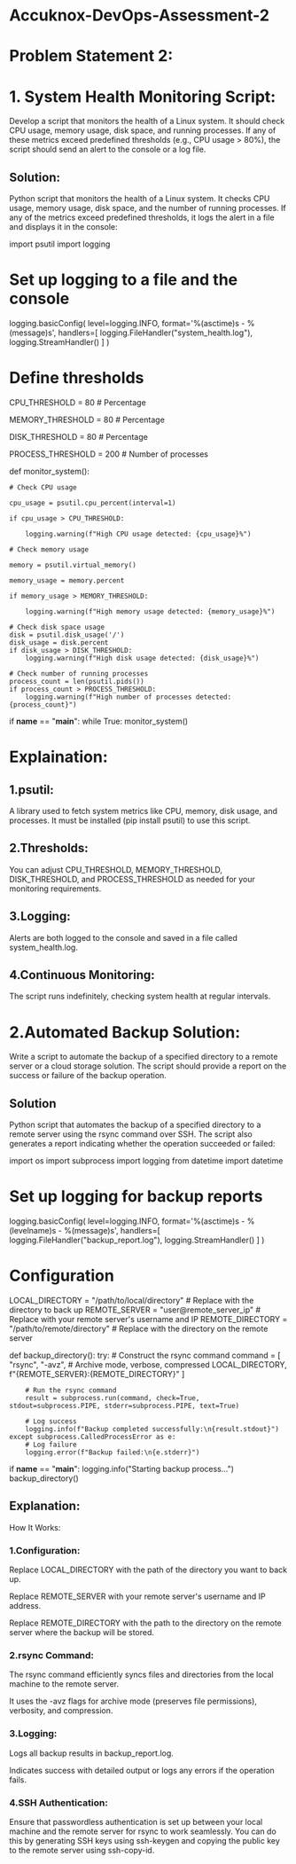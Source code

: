 # Accuknox-DevOps-Assessment-2

# Problem Statement 2: 

# 1. System Health Monitoring Script: 
Develop a script that monitors the health of a Linux system. It should check CPU usage, memory usage, disk space, and running processes. If any of these metrics exceed predefined thresholds (e.g., CPU usage > 80%), the script should send an alert to the console or a log file.

## Solution:
Python script that monitors the health of a Linux system. It checks CPU usage, memory usage, disk space, and the number of running processes. If any of the metrics exceed predefined thresholds, it logs the alert in a file and displays it in the console:

import psutil
import logging

# Set up logging to a file and the console
logging.basicConfig(
    level=logging.INFO,
    format='%(asctime)s - %(message)s',
    handlers=[
        logging.FileHandler("system_health.log"),
        logging.StreamHandler()
    ]
)

# Define thresholds
CPU_THRESHOLD = 80  # Percentage

MEMORY_THRESHOLD = 80  # Percentage

DISK_THRESHOLD = 80  # Percentage

PROCESS_THRESHOLD = 200  # Number of processes

def monitor_system():

    # Check CPU usage
    
    cpu_usage = psutil.cpu_percent(interval=1)
    
    if cpu_usage > CPU_THRESHOLD:
    
        logging.warning(f"High CPU usage detected: {cpu_usage}%")

    # Check memory usage
    
    memory = psutil.virtual_memory()
    
    memory_usage = memory.percent
    
    if memory_usage > MEMORY_THRESHOLD:
    
        logging.warning(f"High memory usage detected: {memory_usage}%")

    # Check disk space usage
    disk = psutil.disk_usage('/')
    disk_usage = disk.percent
    if disk_usage > DISK_THRESHOLD:
        logging.warning(f"High disk usage detected: {disk_usage}%")

    # Check number of running processes
    process_count = len(psutil.pids())
    if process_count > PROCESS_THRESHOLD:
        logging.warning(f"High number of processes detected: {process_count}")

if __name__ == "__main__":
    while True:
        monitor_system()

# Explaination:        
## 1.psutil:
A library used to fetch system metrics like CPU, memory, disk usage, and processes. It must be installed (pip install psutil) to use this script.

## 2.Thresholds: 
You can adjust CPU_THRESHOLD, MEMORY_THRESHOLD, DISK_THRESHOLD, and PROCESS_THRESHOLD as needed for your monitoring requirements.

## 3.Logging: 
Alerts are both logged to the console and saved in a file called system_health.log.

## 4.Continuous Monitoring: 
The script runs indefinitely, checking system health at regular intervals.

# 2.Automated Backup Solution: 
Write a script to automate the backup of a specified directory to a remote server or a cloud storage solution. The script should provide a report on the success or failure of the backup operation. 

## Solution
Python script that automates the backup of a specified directory to a remote server using the rsync command over SSH. The script also generates a report indicating whether the operation succeeded or failed:

import os
import subprocess
import logging
from datetime import datetime

# Set up logging for backup reports
logging.basicConfig(
    level=logging.INFO,
    format='%(asctime)s - %(levelname)s - %(message)s',
    handlers=[
        logging.FileHandler("backup_report.log"),
        logging.StreamHandler()
    ]
)

# Configuration
LOCAL_DIRECTORY = "/path/to/local/directory"  # Replace with the directory to back up
REMOTE_SERVER = "user@remote_server_ip"  # Replace with your remote server's username and IP
REMOTE_DIRECTORY = "/path/to/remote/directory"  # Replace with the directory on the remote server

def backup_directory():
    try:
        # Construct the rsync command
        command = [
            "rsync",
            "-avz",  # Archive mode, verbose, compressed
            LOCAL_DIRECTORY,
            f"{REMOTE_SERVER}:{REMOTE_DIRECTORY}"
        ]
        
        # Run the rsync command
        result = subprocess.run(command, check=True, stdout=subprocess.PIPE, stderr=subprocess.PIPE, text=True)
        
        # Log success
        logging.info(f"Backup completed successfully:\n{result.stdout}")
    except subprocess.CalledProcessError as e:
        # Log failure
        logging.error(f"Backup failed:\n{e.stderr}")

if __name__ == "__main__":
    logging.info("Starting backup process...")
    backup_directory()

## Explanation:

How It Works:
### 1.Configuration:

Replace LOCAL_DIRECTORY with the path of the directory you want to back up.

Replace REMOTE_SERVER with your remote server's username and IP address.

Replace REMOTE_DIRECTORY with the path to the directory on the remote server where the backup will be stored.

### 2.rsync Command:

The rsync command efficiently syncs files and directories from the local machine to the remote server.

It uses the -avz flags for archive mode (preserves file permissions), verbosity, and compression.

### 3.Logging:

Logs all backup results in backup_report.log.

Indicates success with detailed output or logs any errors if the operation fails.

### 4.SSH Authentication:

Ensure that passwordless authentication is set up between your local machine and the remote server for rsync to work seamlessly. You can do this by generating SSH keys using ssh-keygen and copying the public key to the remote server using ssh-copy-id.


